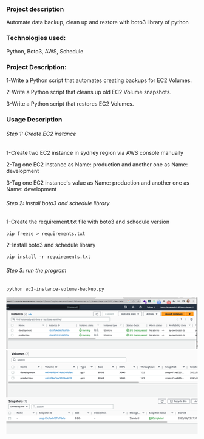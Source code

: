 ### Project description
Automate data backup, clean up and restore with boto3 library of python

### Technologies used:
Python, Boto3, AWS, Schedule

### Project Description:
1-Write a Python script that automates creating backups for EC2 Volumes.

2-Write a Python script that cleans up old EC2 Volume snapshots.

3-Write a Python script that restores EC2 Volumes.

### Usage Description

###### Step 1: Create EC2 instance

1-Create two EC2 instance in sydney region via AWS console manually

2-Tag one EC2 instance as Name: production and another one as Name: development

3-Tag one EC2 instance's value as Name: production and another one as Name: development
 
###### Step 2: Install boto3 and schedule library

1-Create the requirement.txt file with boto3 and schedule version
```
pip freeze > requirements.txt
```

2-Install boto3 and schedule library
```
pip install -r requirements.txt
```

###### Step 3: run the program
```
python ec2-instance-volume-backup.py
```

![image](image/Screenshot%202023-04-15%20at%209.48.55%20pm.png?raw=true)
![image](image/Screenshot%202023-04-15%20at%209.57.11%20pm.png?raw=true)
![image](image/Screenshot%202023-04-15%20at%209.57.33%20pm.png?raw=true)